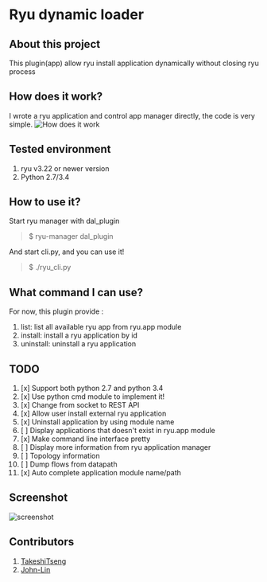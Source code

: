 Ryu dynamic loader
===================

About this project
-------------------
This plugin(app) allow ryu install application dynamically without closing ryu process

How does it work?
------------------
I wrote a ryu application and control app manager directly, the code is very simple.
![How does it work](https://raw.githubusercontent.com/TakeshiTseng/ryu-dynamic-loader/master/howitwork.png)


Tested environment
--------------
 1. ryu v3.22 or newer version
 2. Python 2.7/3.4

How to use it?
--------------
Start ryu manager with dal_plugin
> $ ryu-manager dal_plugin

And start cli.py, and you can use it!

> $ ./ryu_cli.py

What command I can use?
--------------
For now, this plugin provide :
 1. list: list all available ryu app from ryu.app module
 2. install: install a ryu application by id
 3. uninstall: uninstall a ryu application

TODO
--------------
1. [x] Support both python 2.7 and python 3.4
2. [x] Use python cmd module to implement it!
3. [x] Change from socket to REST API
4. [x] Allow user install external ryu application
5. [x] Uninstall application by using module name
6. [ ] Display applications that doesn't exist in ryu.app module
7. [x] Make command line interface pretty
8. [ ] Display more information from ryu application manager
9. [ ] Topology information
10. [ ] Dump flows from datapath
11. [x] Auto complete application module name/path

Screenshot
--------------
![screenshot](https://raw.githubusercontent.com/TakeshiTseng/ryu-dynamic-loader/master/screenshot.jpg)

Contributors
--------------
1. [TakeshiTseng][1]
2. [John-Lin][2]

[1]: https://github.com/TakeshiTseng
[2]: https://github.com/John-Lin
